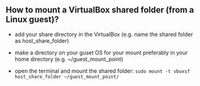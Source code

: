 ## How to mount a VirtualBox shared folder (from a Linux guest)?

* add your share directory in the VirtualBox (e.g. name the shared folder as host_share_folder)

* make a directory on your guset OS for your mount preferably in your home directory (e.g. ~/guest_mount_point)

* open the terminal and mount the shared folder:
```sudo mount -t vboxsf host_share_folder ~/guest_mount_point/```
